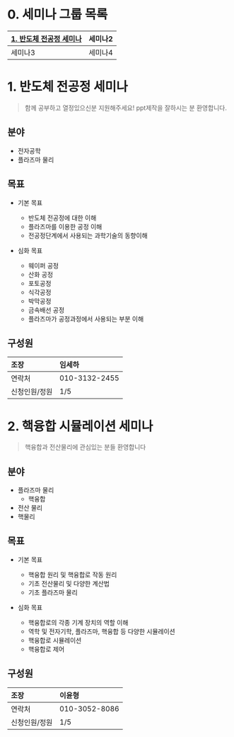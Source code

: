 
# 0. 세미나 그룹 목록
[1. 반도체 전공정 세미나](https://github.com/Yoon0618/PhysicsSpaceSeminar/blob/main/README.md#1-%EB%B0%98%EB%8F%84%EC%B2%B4-%EC%A0%84%EA%B3%B5%EC%A0%95-%EC%84%B8%EB%AF%B8%EB%82%98)|세미나2
:---|:---
세미나3|세미나4

# 1. 반도체 전공정 세미나

> 함께 공부하고 열정있으신분 지원해주세요!
ppt제작을 잘하시는 분 환영합니다.

## 분야
+ 전자공학
+ 플라즈마 물리

## 목표

+ 기본 목표
  + 반도체 전공정에 대한 이해
  + 플라즈마를 이용한 공정 이해
  + 전공정단계에서 사용되는 과학기술의 동향이해	 

+ 심화 목표
  + 웨이퍼 공정
  + 산화 공정
  + 포토공정
  + 식각공정
  + 박막공정
  + 금속배선 공정
  + 플라즈마가 공정과정에서 사용되는 부분 이해


## 구성원
조장|임세하
:---|:---
연락처|010-3132-2455
신청인원/정원|1/5

# 2. 핵융합 시뮬레이션 세미나

> 핵융합과 전산물리에 관심있는 분들 환영합니다

## 분야
+ 플라즈마 물리
  + 핵융합
+ 전산 물리
+ 핵물리

## 목표

+ 기본 목표
  + 핵융합 원리 및 핵융합로 작동 원리
  + 기초 전산물리 및 다양한 계산법
  + 기초 플라즈마 물리

+ 심화 목표
  + 핵융합로의 각종 기계 장치의 역할 이해
  + 역학 및 전자기학, 플라즈마, 핵융합 등 다양한 시뮬레이션
  + 핵융합로 시뮬레이션
  + 핵융합로 제어



## 구성원
조장|이윤형
:---|:---
연락처|010-3052-8086
신청인원/정원|1/5


